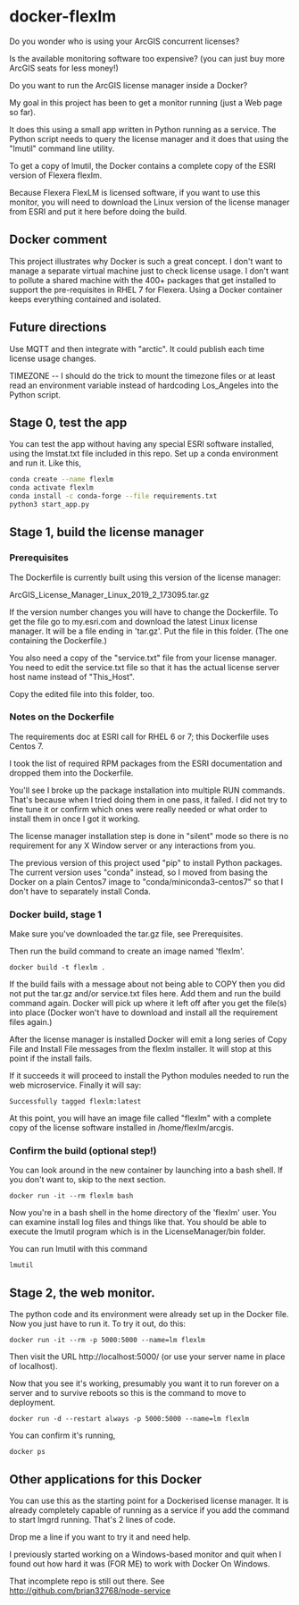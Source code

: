 # docker-flexlm

Do you wonder who is using your ArcGIS concurrent licenses?

Is the available monitoring software too expensive? (you can just buy more ArcGIS seats
for less money!)

Do you want to run the ArcGIS license manager inside a Docker?

My goal in this project has been to get a monitor running (just a Web page so far).

It does this using a small app written in Python running as a service.
The Python script needs to query the license manager and it does that
using the "lmutil" command line utility.

To get a copy of lmutil, the Docker contains a complete copy of
the ESRI version of Flexera flexlm.

Because Flexera FlexLM is licensed software, if you want to use this
monitor, you will need to download the Linux version of the license
manager from ESRI and put it here before doing the build.

## Docker comment

This project illustrates why Docker is such a great concept. I don't
want to manage a separate virtual machine just to check license
usage. I don't want to pollute a shared machine with the 400+ packages
that get installed to support the pre-requisites in RHEL 7 for
Flexera. Using a Docker container keeps everything contained and
isolated.

## Future directions

Use MQTT and then integrate with "arctic".
It could publish each time license usage changes.

TIMEZONE -- I should do the trick to mount the timezone files or at
least read an environment variable instead of hardcoding Los_Angeles
into the Python script.

## Stage 0, test the app

You can test the app without having any special ESRI software installed,
using the lmstat.txt file included in this repo. 
Set up a conda environment and run it. Like this,


```bash
conda create --name flexlm
conda activate flexlm
conda install -c conda-forge --file requirements.txt
python3 start_app.py
```   

## Stage 1, build the license manager

### Prerequisites

The Dockerfile is currently built using this version of the license manager:

   ArcGIS_License_Manager_Linux_2019_2_173095.tar.gz

If the version number changes you will have to change the Dockerfile.
To get the file go to my.esri.com and download the latest Linux
license manager.  It will be a file ending in 'tar.gz'. Put the file
in this folder. (The one containing the Dockerfile.)

You also need a copy of the "service.txt" file from your license
manager.  You need to edit the service.txt file so that it has the
actual license server host name instead of "This_Host".

Copy the edited file into this folder, too.

### Notes on the Dockerfile

The requirements doc at ESRI call for RHEL 6 or 7; this Dockerfile uses Centos 7.

I took the list of required RPM packages from the ESRI documentation and
dropped them into the Dockerfile.

You'll see I broke up the package installation into multiple RUN
commands. That's because when I tried doing them in one pass, it
failed. I did not try to fine tune it or confirm which ones were
really needed or what order to install them in once I got it working.

The license manager installation step is done in "silent" mode so
there is no requirement for any X Window server or any interactions
from you.

The previous version of this project used "pip" to install Python
packages.  The current version uses "conda" instead, so I moved from
basing the Docker on a plain Centos7 image to
"conda/miniconda3-centos7" so that I don't have to separately install
Conda.

### Docker build, stage 1

Make sure you've downloaded the tar.gz file, see Prerequisites.

Then run the build command to create an image named 'flexlm'.

    docker build -t flexlm .

If the build fails with a message about not being able to COPY then
you did not put the tar.gz and/or service.txt files here. Add them and
run the build command again.  Docker will pick up where it left off
after you get the file(s) into place (Docker won't have to download
and install all the requirement files again.)

After the license manager is installed Docker will emit a long series
of Copy File and Install File messages from the flexlm installer. It
will stop at this point if the install fails.

If it succeeds it will proceed to install the Python modules needed to
run the web microservice. Finally it will say:

    Successfully tagged flexlm:latest

At this point, you will have an image file called "flexlm" with a
complete copy of the license software installed in /home/flexlm/arcgis.

### Confirm the build (optional step!)

You can look around in the new container by launching into a bash shell.
If you don't want to, skip to the next section.

    docker run -it --rm flexlm bash

Now you're in a bash shell in the home directory of the 'flexlm' user.
You can examine install log files and things like that. You should be able
to execute the lmutil program which is in the LicenseManager/bin folder.

You can run lmutil with this command

    lmutil

## Stage 2, the web monitor.

The python code and its environment were already set up in the Docker
file. Now you just have to run it. To try it out, do this:

    docker run -it --rm -p 5000:5000 --name=lm flexlm

Then visit the URL http://localhost:5000/ (or use your server name in place of localhost).

Now that you see it's working, presumably you want it to run forever
on a server and to survive reboots so this is the command to move to
deployment.

    docker run -d --restart always -p 5000:5000 --name=lm flexlm

You can confirm it's running, 

    docker ps
    
## Other applications for this Docker

You can use this as the starting point for a Dockerised license
manager. It is already completely capable of running as a service if
you add the command to start lmgrd running. That's 2 lines of code.

Drop me a line if you want to try it and need help.

I previously started working on a Windows-based monitor and quit when
I found out how hard it was (FOR ME) to work with Docker On Windows.

That incomplete repo is still out there. See
http://github.com/brian32768/node-service

